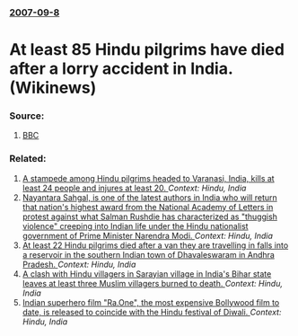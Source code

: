 ### [2007-09-8](/news/2007/09/8/index.md)

#  At least 85 Hindu pilgrims have died after a lorry accident in India. (Wikinews) 




### Source:

1. [BBC](http://news.bbc.co.uk/1/hi/world/south_asia/6984855.stm)

### Related:

1. [A stampede among Hindu pilgrims headed to Varanasi, India, kills at least 24 people and injures at least 20. ](/news/2016/10/15/a-stampede-among-hindu-pilgrims-headed-to-varanasi-india-kills-at-least-24-people-and-injures-at-least-20.md) _Context: Hindu, India_
2. [Nayantara Sahgal, is one of the latest authors in India who will return that nation's highest award from the National Academy of Letters in protest against what Salman Rushdie has characterized as "thuggish violence" creeping into Indian life under the Hindu nationalist government of Prime Minister Narendra Modi. ](/news/2015/10/17/nayantara-sahgal-is-one-of-the-latest-authors-in-india-who-will-return-that-nationas-highest-award-from-the-national-academy-of-letters-i.md) _Context: Hindu, India_
3. [At least 22 Hindu pilgrims died after a van they are travelling in falls into a reservoir in the southern Indian town of Dhavaleswaram in Andhra Pradesh. ](/news/2015/06/13/at-least-22-hindu-pilgrims-died-after-a-van-they-are-travelling-in-falls-into-a-reservoir-in-the-southern-indian-town-of-dhavaleswaram-in-an.md) _Context: Hindu, India_
4. [A clash with Hindu villagers in Sarayian village in India's Bihar state leaves at least three Muslim villagers burned to death. ](/news/2015/01/18/a-clash-with-hindu-villagers-in-sarayian-village-in-india-s-bihar-state-leaves-at-least-three-muslim-villagers-burned-to-death.md) _Context: Hindu, India_
5. [Indian superhero film "Ra.One", the most expensive Bollywood film to date, is released to coincide with the Hindu festival of Diwali. ](/news/2011/10/26/indian-superhero-film-ra-one-the-most-expensive-bollywood-film-to-date-is-released-to-coincide-with-the-hindu-festival-of-diwali.md) _Context: Hindu, India_
